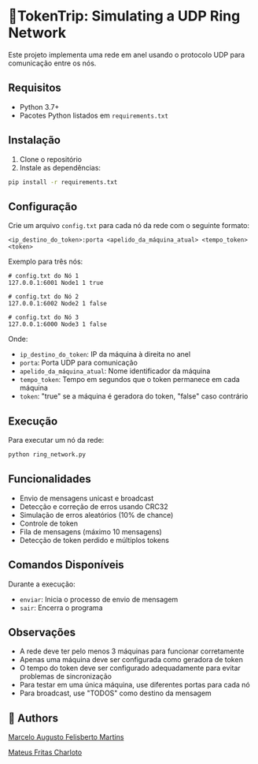# 💍TokenTrip: Simulating a UDP Ring Network

Este projeto implementa uma rede em anel usando o protocolo UDP para comunicação entre os nós.

## Requisitos

- Python 3.7+
- Pacotes Python listados em `requirements.txt`

## Instalação

1. Clone o repositório
2. Instale as dependências:
```bash
pip install -r requirements.txt
```

## Configuração

Crie um arquivo `config.txt` para cada nó da rede com o seguinte formato:
```
<ip_destino_do_token>:porta <apelido_da_máquina_atual> <tempo_token> <token>
```

Exemplo para três nós:
```
# config.txt do Nó 1
127.0.0.1:6001 Node1 1 true

# config.txt do Nó 2
127.0.0.1:6002 Node2 1 false

# config.txt do Nó 3
127.0.0.1:6000 Node3 1 false
```

Onde:
- `ip_destino_do_token`: IP da máquina à direita no anel
- `porta`: Porta UDP para comunicação
- `apelido_da_máquina_atual`: Nome identificador da máquina
- `tempo_token`: Tempo em segundos que o token permanece em cada máquina
- `token`: "true" se a máquina é geradora do token, "false" caso contrário

## Execução

Para executar um nó da rede:
```bash
python ring_network.py
```

## Funcionalidades

- Envio de mensagens unicast e broadcast
- Detecção e correção de erros usando CRC32
- Simulação de erros aleatórios (10% de chance)
- Controle de token
- Fila de mensagens (máximo 10 mensagens)
- Detecção de token perdido e múltiplos tokens

## Comandos Disponíveis

Durante a execução:
- `enviar`: Inicia o processo de envio de mensagem
- `sair`: Encerra o programa

## Observações

- A rede deve ter pelo menos 3 máquinas para funcionar corretamente
- Apenas uma máquina deve ser configurada como geradora de token
- O tempo do token deve ser configurado adequadamente para evitar problemas de sincronização
- Para testar em uma única máquina, use diferentes portas para cada nó
- Para broadcast, use "TODOS" como destino da mensagem

## 🤝 Authors

[Marcelo Augusto Felisberto Martins](https://github.com/MFelisberto)

[Mateus Fritas Charloto](https://github.com/mateusfch)
